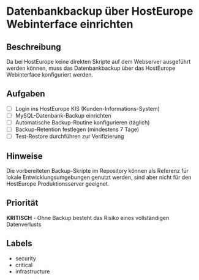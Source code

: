 # Datenbankbackup über HostEurope Webinterface einrichten

## Beschreibung
Da bei HostEurope keine direkten Skripte auf dem Webserver ausgeführt werden können, muss das Datenbankbackup über das HostEurope Webinterface konfiguriert werden.

## Aufgaben
- [ ] Login ins HostEurope KIS (Kunden-Informations-System)
- [ ] MySQL-Datenbank-Backup einrichten
- [ ] Automatische Backup-Routine konfigurieren (täglich)
- [ ] Backup-Retention festlegen (mindestens 7 Tage)
- [ ] Test-Restore durchführen zur Verifizierung

## Hinweise
Die vorbereiteten Backup-Skripte im Repository können als Referenz für lokale Entwicklungsumgebungen genutzt werden, sind aber nicht für den HostEurope Produktionsserver geeignet.

## Priorität
**KRITISCH** - Ohne Backup besteht das Risiko eines vollständigen Datenverlusts

## Labels
- security
- critical
- infrastructure